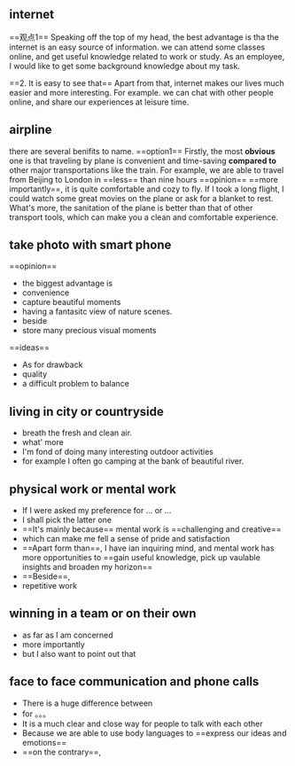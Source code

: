 ## internet
==观点1==
Speaking off the top of my head,  the best advantage is tha the internet is an easy source of information. we can attend some classes online, and get useful knowledge related to work or study. As an employee, I would like to get some background knowledge about my task.

==2. It is easy to see that==
Apart from that, internet makes our lives much easier and more interesting. For example. we can chat with other people online, and share our experiences at leisure time.

## airpline
there are several benifits to name.
==option1==
Firstly, the most **obvious** one is that traveling by plane is convenient and time-saving **compared to** other major transportations like the train. For example, we are able to travel from Beijing to London in ==less== than nine hours
==opinion==
==more importantly==, it is quite comfortable and cozy to fly. If I took a long flight, I could watch some great movies on the plane or ask for a blanket to rest. What's more, the sanitation of the plane is better than that of other transport tools, which can make you a clean and comfortable experience.

## take photo with smart phone
==opinion==
- the biggest advantage is 
- convenience
- capture beautiful moments
- having a fantasitc view of nature scenes.
- beside
- store many precious visual moments

==ideas==
- As for drawback
- quality
- a difficult problem to balance

## living in city or countryside
- breath the fresh and clean air.
- what' more
- I'm fond of doing many interesting outdoor activities 
- for example I often go camping at the bank of beautiful river.

## physical work or mental work
- If I were asked my preference for ... or ...
- I shall pick the latter one
- ==It's mainly because== mental work is ==challenging and creative==
- which can make me fell a sense of pride and satisfaction
- ==Apart form than==, I have ian inquiring mind, and mental work has more opportunities to ==gain useful knowledge, pick up vaulable insights and broaden  my horizon==
- ==Beside==, 
- repetitive work

## winning in a team or on their own
- as far as I am concerned
- more importantly
- but I also want to point out that

## face to face communication and phone calls
- There is a huge difference between
- for 。。。
- It is a much clear and close way for people to talk with each other
- Because we are able to use body languages to ==express our ideas and emotions==
- ==on the contrary==,


